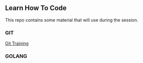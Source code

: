 ## Learn How To Code

This repo contains some material that will use during the session.   

### GIT
[Git Training](documentation/GIT.md)

### GOLANG
